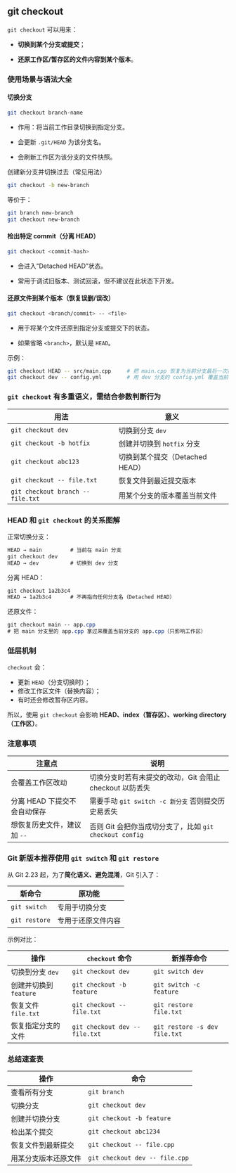 ## git checkout

`git checkout` 可以用来：

- **切换到某个分支或提交**；

- **还原工作区/暂存区的文件内容到某个版本**。

### 使用场景与语法大全

#### 切换分支

```bash
git checkout branch-name
```

- 作用：将当前工作目录切换到指定分支。

- 会更新 `.git/HEAD` 为该分支名。

- 会刷新工作区为该分支的文件快照。

创建新分支并切换过去（常见用法）

```bash
git checkout -b new-branch
```

等价于：

```bash
git branch new-branch
git checkout new-branch
```

#### 检出特定 commit（分离 HEAD）

```bash
git checkout <commit-hash>
```

- 会进入“Detached HEAD”状态。

- 常用于调试旧版本、测试回滚，但不建议在此状态下开发。

#### 还原文件到某个版本（恢复误删/误改）

```bash
git checkout <branch/commit> -- <file>
```

- 用于将某个文件还原到指定分支或提交下的状态。

- 如果省略 `<branch>`，默认是 `HEAD`。

示例：

```bash
git checkout HEAD -- src/main.cpp     # 把 main.cpp 恢复为当前分支最后一次提交的版本
git checkout dev -- config.yml        # 用 dev 分支的 config.yml 覆盖当前工作区
```

### `git checkout` 有多重语义，需结合参数判断行为

| 用法                              | 意义                            |
| --------------------------------- | ------------------------------- |
| `git checkout dev`                | 切换到分支 `dev`                |
| `git checkout -b hotfix`          | 创建并切换到 `hotfix` 分支      |
| `git checkout abc123`             | 切换到某个提交（Detached HEAD） |
| `git checkout -- file.txt`        | 恢复文件到最近提交版本          |
| `git checkout branch -- file.txt` | 用某个分支的版本覆盖当前文件    |

### HEAD 和 `git checkout` 的关系图解

正常切换分支：

```css
HEAD → main         # 当前在 main 分支
git checkout dev
HEAD → dev          # 切换到 dev 分支
```

分离 HEAD：

```css
git checkout 1a2b3c4
HEAD → 1a2b3c4      # 不再指向任何分支名（Detached HEAD）
```

还原文件：

```css
git checkout main -- app.cpp
# 把 main 分支里的 app.cpp 拿过来覆盖当前分支的 app.cpp（只影响工作区）
```

### 低层机制

`checkout` 会：

- 更新 `HEAD`（分支切换时）；
- 修改工作区文件（替换内容）；
- 有时还会修改暂存区内容。

所以，使用 `git checkout` 会影响 **HEAD、index（暂存区）、working directory（工作区）**。

### 注意事项

| 注意点                       | 说明                                                     |
| ---------------------------- | -------------------------------------------------------- |
| 会覆盖工作区改动             | 切换分支时若有未提交的改动，Git 会阻止 checkout 以防丢失 |
| 分离 HEAD 下提交不会自动保存 | 需要手动 `git switch -c 新分支` 否则提交历史易丢失       |
| 想恢复历史文件，建议加 `--`  | 否则 Git 会把你当成切分支了，比如 `git checkout config`  |

### Git 新版本推荐使用 `git switch` 和 `git restore`

从 Git 2.23 起，为了**简化语义、避免混淆**，Git 引入了：

| 新命令        | 原功能             |
| ------------- | ------------------ |
| `git switch`  | 专用于切换分支     |
| `git restore` | 专用于还原文件内容 |

示例对比：

| 操作                   | `checkout` 命令                | 新推荐命令                    |
| ---------------------- | ------------------------------ | ----------------------------- |
| 切换到分支 `dev`       | `git checkout dev`             | `git switch dev`              |
| 创建并切换到 `feature` | `git checkout -b feature`      | `git switch -c feature`       |
| 恢复文件 `file.txt`    | `git checkout -- file.txt`     | `git restore file.txt`        |
| 恢复指定分支的文件     | `git checkout dev -- file.txt` | `git restore -s dev file.txt` |

### 总结速查表

| 操作                 | 命令                           |
| -------------------- | ------------------------------ |
| 查看所有分支         | `git branch`                   |
| 切换分支             | `git checkout dev`             |
| 创建并切换分支       | `git checkout -b feature`      |
| 检出某个提交         | `git checkout abc1234`         |
| 恢复文件到最新提交   | `git checkout -- file.cpp`     |
| 用某分支版本还原文件 | `git checkout dev -- file.cpp` |